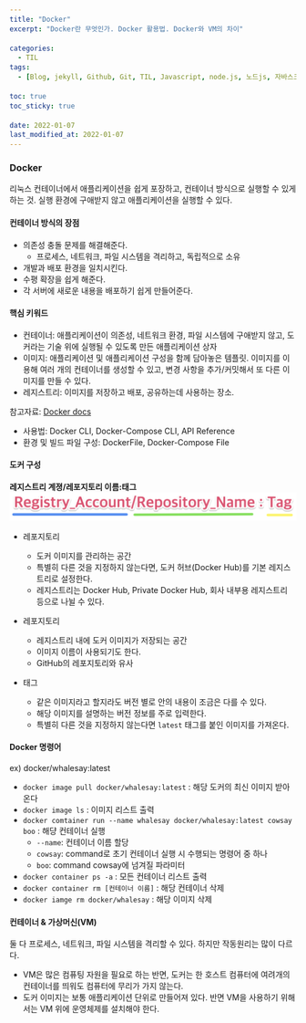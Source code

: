 ```yaml
---
title: "Docker"
excerpt: "Docker란 무엇인가. Docker 활용법. Docker와 VM의 차이"

categories:
  - TIL
tags:
  - [Blog, jekyll, Github, Git, TIL, Javascript, node.js, 노드js, 자바스크립트, docker, vm, docker 명령어, docker 사용법]

toc: true
toc_sticky: true
 
date: 2022-01-07
last_modified_at: 2022-01-07
---
```

### Docker
리눅스 컨테이너에서 애플리케이션을 쉽게 포장하고, 컨테이너 방식으로 실행할 수 있게 하는 것. 실행 환경에 구애받지 않고 애플리케이션을 실행할 수 있다.

#### 컨테이너 방식의 장점
* 의존성 충돌 문제를 해결해준다.
  * 프로세스, 네트워크, 파일 시스템을 격리하고, 독립적으로 소유
* 개발과 배포 환경을 일치시킨다.
* 수평 확장을 쉽게 해준다.
* 각 서버에 새로운 내용을 배포하기 쉽게 만들어준다.

#### 핵심 키워드
* 컨테이너: 애플리케이션이 의존성, 네트워크 환경, 파일 시스템에 구애받지 않고, 도커라는 기술 위에 실행될 수 있도록 만든 애플리케이션 상자
* 이미지: 애플리케이션 및 애플리케이션 구성을 함께 담아놓은 템플릿. 이미지를 이용해 여러 개의 컨테이너를 생성할 수 있고, 변경 사항을 추가/커밋해서 또 다른 이미지를 만들 수 있다.
* 레지스트리: 이미지를 저장하고 배포, 공유하는데 사용하는 장소.

참고자료: [Docker docs](https://docs.docker.com/engine/reference/commandline/container_run/)

* 사용법: Docker CLI, Docker-Compose CLI, API Reference
* 환경 및 빌드 파일 구성: DockerFile, Docker-Compose File

#### 도커 구성
**레지스트리 계졍/레포지토리 이름:태그**
![docker](/assets/images/docker.png)
* 레포지토리
  * 도커 이미지를 관리하는 공간
  * 특별히 다른 것을 지정하지 않는다면, 도커 허브(Docker Hub)를 기본 레지스트리로 설정한다.
  * 레지스트리는 Docker Hub, Private Docker Hub, 회사 내부용 레지스트리 등으로 나뉠 수 있다.

* 레포지토리
  * 레지스트리 내에 도커 이미지가 저장되는 공간
  * 이미지 이름이 사용되기도 한다.
  * GitHub의 레포지토리와 유사

* 태그
  * 같은 이미지라고 할지라도 버전 별로 안의 내용이 조금은 다를 수 있다.
  * 해당 이미지를 설명하는 버전 정보를 주로 입력한다.
  * 특별히 다른 것을 지정하지 않는다면 `latest` 태그를 붙인 이미지를 가져온다.

#### Docker 명령어
ex) docker/whalesay:latest
* `docker image pull docker/whalesay:latest` : 해당 도커의 최신 이미지 받아온다
* `docker image ls` : 이미지 리스트 출력
* `docker comtainer run --name whalesay docker/whalesay:latest cowsay boo` : 해댱 컨테이너 실행
  * `--name`: 컨테이너 이름 할당
  * `cowsay`: command로 초기 컨테이너 실행 시 수행되는 명령어 중 하나
  * `boo`: command cowsay에 넘겨질 파라미터
* `docker container ps -a` : 모든 컨테이너 리스트 출력
* `docker container rm [컨테이너 이름]` : 해당 컨테이너 삭제
* `docker iamge rm docker/whalesay` : 해당 이미지 삭제

#### 컨테이너 & 가상머신(VM)
둘 다 프로세스, 네트워크, 파일 시스템을 격리할 수 있다. 하지만 작동원리는 많이 다르다.
* VM은 많은 컴퓨팅 자원을 필요로 하는 반면, 도커는 한 호스트 컴퓨터에 여려개의 컨테이너를 띄워도 컴퓨터에 무리가 가지 않는다.
* 도커 이미지는 보통 애플리케이션 단위로 만들어져 있다. 반면 VM을 사용하기 위해서는 VM 위에 운영체제를 설치해야 한다.
